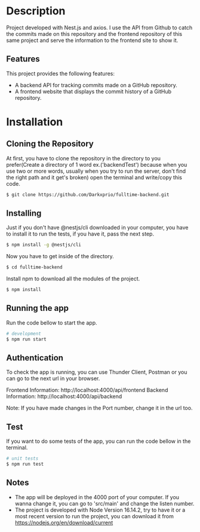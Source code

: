 # Description

Project developed with Nest.js and axios.
I use the API from Github to catch the commits made on this repository and the frontend repository of this same project and serve the information to the frontend site to show it.

## Features

This project provides the following features:

- A backend API for tracking commits made on a GitHub repository.
- A frontend website that displays the commit history of a GitHub repository.

# Installation

## Cloning the Repository

At first, you have to clone the repository in the directory to you prefer(Create a directory of 1 word ex.('backendTest') because when you use two or more words, usually when you try to run the server, don't find the right path and it get's broken) open the terminal and write/copy this code.

```bash
$ git clone https://github.com/Darkxprio/fulltime-backend.git
```

## Installing

Just if you don't have @nestjs/cli downloaded in your computer, you have to install it to run the tests, if you have it, pass the next step.

```bash
$ npm install -g @nestjs/cli
```

Now you have to get inside of the directory.

```bash
$ cd fulltime-backend
```

Install npm to download all the modules of the project.

```bash
$ npm install
```

## Running the app

Run the code bellow to start the app.

```bash
# development
$ npm run start
```

## Authentication

To check the app is running, you can use Thunder Client, Postman or you can go to the next url in your browser.

Frontend Information: http://localhost:4000/api/frontend
Backend Information: http://localhost:4000/api/backend

Note: If you have made changes in the Port number, change it in the url too.

## Test

If you want to do some tests of the app, you can run the code bellow in the terminal.

```bash
# unit tests
$ npm run test
```

## Notes

- The app will be deployed in the 4000 port of your computer. If you wanna change it, you can go to 'src/main' and change the listen number.
- The project is developed with Node Version 16.14.2, try to have it or a most recent version to run the project, you can download it from https://nodejs.org/en/download/current
